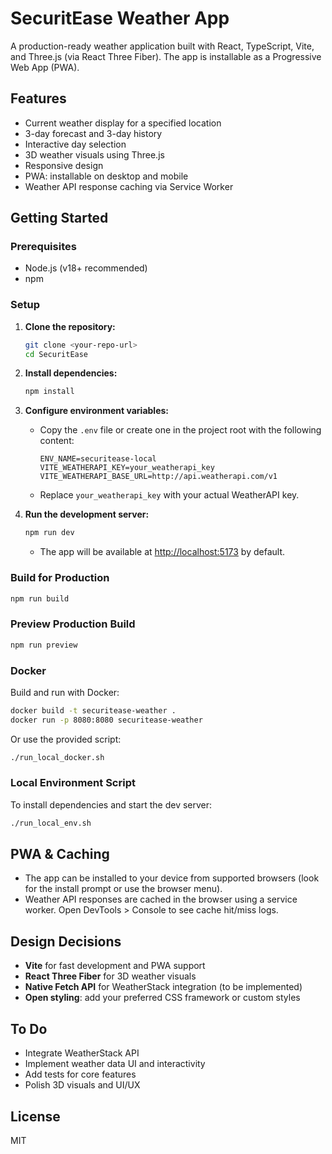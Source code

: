 # SecuritEase Weather App

A production-ready weather application built with React, TypeScript, Vite, and Three.js (via React Three Fiber). The app is installable as a Progressive Web App (PWA).

## Features

- Current weather display for a specified location
- 3-day forecast and 3-day history
- Interactive day selection
- 3D weather visuals using Three.js
- Responsive design
- PWA: installable on desktop and mobile
- Weather API response caching via Service Worker

## Getting Started

### Prerequisites

- Node.js (v18+ recommended)
- npm

### Setup

1. **Clone the repository:**

   ```bash
   git clone <your-repo-url>
   cd SecuritEase
   ```

2. **Install dependencies:**

   ```bash
   npm install
   ```

3. **Configure environment variables:**

   - Copy the `.env` file or create one in the project root with the following content:

     ```env
     ENV_NAME=securitease-local
     VITE_WEATHERAPI_KEY=your_weatherapi_key
     VITE_WEATHERAPI_BASE_URL=http://api.weatherapi.com/v1
     ```

   - Replace `your_weatherapi_key` with your actual WeatherAPI key.

4. **Run the development server:**

   ```bash
   npm run dev
   ```

   - The app will be available at [http://localhost:5173](http://localhost:5173) by default.

### Build for Production

```bash
npm run build
```

### Preview Production Build

```bash
npm run preview
```

### Docker

Build and run with Docker:

```bash
docker build -t securitease-weather .
docker run -p 8080:8080 securitease-weather
```

Or use the provided script:

```bash
./run_local_docker.sh
```

### Local Environment Script

To install dependencies and start the dev server:

```bash
./run_local_env.sh
```

## PWA & Caching

- The app can be installed to your device from supported browsers (look for the install prompt or use the browser menu).
- Weather API responses are cached in the browser using a service worker. Open DevTools > Console to see cache hit/miss logs.

## Design Decisions

- **Vite** for fast development and PWA support
- **React Three Fiber** for 3D weather visuals
- **Native Fetch API** for WeatherStack integration (to be implemented)
- **Open styling**: add your preferred CSS framework or custom styles

## To Do

- Integrate WeatherStack API
- Implement weather data UI and interactivity
- Add tests for core features
- Polish 3D visuals and UI/UX

## License

MIT
